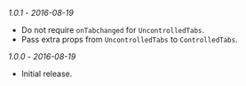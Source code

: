 *1.0.1* - _2016-08-19_
 - Do not require `onTabchanged` for `UncontrolledTabs`.
 - Pass extra props from `UncontrolledTabs` to `ControlledTabs`.

*1.0.0* - _2016-08-19_
 - Initial release.
